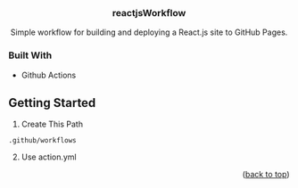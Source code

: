 <!-- PROJECT LOGO -->
<br />
<div align="center">

  <h3 align="center">reactjsWorkflow</h3>

  <p align="center">
    Simple workflow for building and deploying a React.js site to GitHub Pages.
  </p>
</div>

### Built With

- Github Actions

<!-- GETTING STARTED -->

## Getting Started

1.  Create This Path

   ```
  .github/workflows
   ```

2. Use action.yml

<p align="right">(<a href="#readme-top">back to top</a>)</p>
